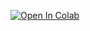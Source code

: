 [![Open In Colab](https://colab.research.google.com/assets/colab-badge.svg)](https://colab.research.google.com/drive/1-feYlcKWHwlVhfkUhbbJQGavQtWCU288#scrollTo=s02NKuNI0Dj6)
